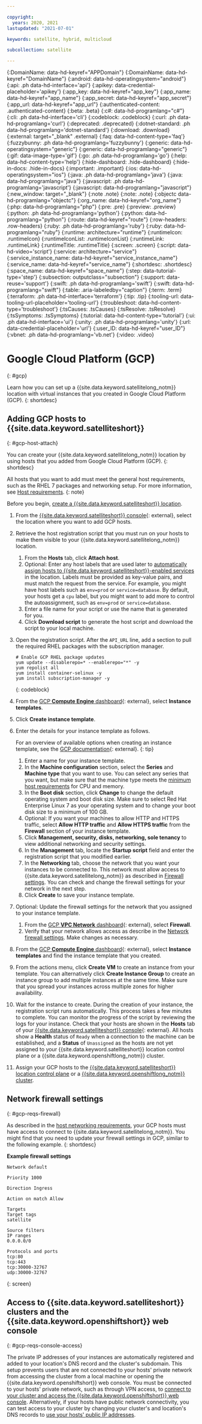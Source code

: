 ```yaml
---

copyright:
  years: 2020, 2021
lastupdated: "2021-07-01"

keywords: satellite, hybrid, multicloud

subcollection: satellite

---
```


{:DomainName: data-hd-keyref="APPDomain"}
{:DomainName: data-hd-keyref="DomainName"}
{:android: data-hd-operatingsystem="android"}
{:api: .ph data-hd-interface='api'}
{:apikey: data-credential-placeholder='apikey'}
{:app_key: data-hd-keyref="app_key"}
{:app_name: data-hd-keyref="app_name"}
{:app_secret: data-hd-keyref="app_secret"}
{:app_url: data-hd-keyref="app_url"}
{:authenticated-content: .authenticated-content}
{:beta: .beta}
{:c#: data-hd-programlang="c#"}
{:cli: .ph data-hd-interface='cli'}
{:codeblock: .codeblock}
{:curl: .ph data-hd-programlang='curl'}
{:deprecated: .deprecated}
{:dotnet-standard: .ph data-hd-programlang='dotnet-standard'}
{:download: .download}
{:external: target="_blank" .external}
{:faq: data-hd-content-type='faq'}
{:fuzzybunny: .ph data-hd-programlang='fuzzybunny'}
{:generic: data-hd-operatingsystem="generic"}
{:generic: data-hd-programlang="generic"}
{:gif: data-image-type='gif'}
{:go: .ph data-hd-programlang='go'}
{:help: data-hd-content-type='help'}
{:hide-dashboard: .hide-dashboard}
{:hide-in-docs: .hide-in-docs}
{:important: .important}
{:ios: data-hd-operatingsystem="ios"}
{:java: .ph data-hd-programlang='java'}
{:java: data-hd-programlang="java"}
{:javascript: .ph data-hd-programlang='javascript'}
{:javascript: data-hd-programlang="javascript"}
{:new_window: target="_blank"}
{:note .note}
{:note: .note}
{:objectc data-hd-programlang="objectc"}
{:org_name: data-hd-keyref="org_name"}
{:php: data-hd-programlang="php"}
{:pre: .pre}
{:preview: .preview}
{:python: .ph data-hd-programlang='python'}
{:python: data-hd-programlang="python"}
{:route: data-hd-keyref="route"}
{:row-headers: .row-headers}
{:ruby: .ph data-hd-programlang='ruby'}
{:ruby: data-hd-programlang="ruby"}
{:runtime: architecture="runtime"}
{:runtimeIcon: .runtimeIcon}
{:runtimeIconList: .runtimeIconList}
{:runtimeLink: .runtimeLink}
{:runtimeTitle: .runtimeTitle}
{:screen: .screen}
{:script: data-hd-video='script'}
{:service: architecture="service"}
{:service_instance_name: data-hd-keyref="service_instance_name"}
{:service_name: data-hd-keyref="service_name"}
{:shortdesc: .shortdesc}
{:space_name: data-hd-keyref="space_name"}
{:step: data-tutorial-type='step'}
{:subsection: outputclass="subsection"}
{:support: data-reuse='support'}
{:swift: .ph data-hd-programlang='swift'}
{:swift: data-hd-programlang="swift"}
{:table: .aria-labeledby="caption"}
{:term: .term}
{:terraform: .ph data-hd-interface='terraform'}
{:tip: .tip}
{:tooling-url: data-tooling-url-placeholder='tooling-url'}
{:troubleshoot: data-hd-content-type='troubleshoot'}
{:tsCauses: .tsCauses}
{:tsResolve: .tsResolve}
{:tsSymptoms: .tsSymptoms}
{:tutorial: data-hd-content-type='tutorial'}
{:ui: .ph data-hd-interface='ui'}
{:unity: .ph data-hd-programlang='unity'}
{:url: data-credential-placeholder='url'}
{:user_ID: data-hd-keyref="user_ID"}
{:vbnet: .ph data-hd-programlang='vb.net'}
{:video: .video}


# Google Cloud Platform (GCP)
{: #gcp}

Learn how you can set up a {{site.data.keyword.satellitelong_notm}} location with virtual instances that you created in Google Cloud Platform (GCP).
{: shortdesc}

## Adding GCP hosts to {{site.data.keyword.satelliteshort}}
{: #gcp-host-attach}

You can create your {{site.data.keyword.satellitelong_notm}} location by using hosts that you added from Google Cloud Platform (GCP).
{: shortdesc}

All hosts that you want to add must meet the general host requirements, such as the RHEL 7 packages and networking setup. For more information, see [Host requirements](/docs/satellite?topic=satellite-host-reqs).
{: note}

Before you begin, [create a {{site.data.keyword.satelliteshort}} location](/docs/satellite?topic=satellite-locations#location-create).

1. From the [{{site.data.keyword.satelliteshort}} console](https://cloud.ibm.com/satellite/locations){: external}, select the location where you want to add GCP hosts.
2. Retrieve the host registration script that you must run on your hosts to make them visible to your {{site.data.keyword.satellitelong_notm}} location.
   1. From the **Hosts** tab, click **Attach host**.
   2. Optional: Enter any host labels that are used later to [automatically assign hosts to {{site.data.keyword.satelliteshort}}-enabled services](/docs/satellite?topic=satellite-hosts#host-autoassign-ov) in the location. Labels must be provided as key-value pairs, and must match the request from the service. For example, you might have host labels such as `env=prod` or `service=database`. By default, your hosts get a `cpu` label, but you might want to add more to control the autoassignment, such as `env=prod` or `service=database`.
   3. Enter a file name for your script or use the name that is generated for you.
   4. Click **Download script** to generate the host script and download the script to your local machine.
3. Open the registration script. After the `API_URL` line, add a section to pull the required RHEL packages with the subscription manager.
   ```
   # Enable GCP RHEL package updates
   yum update --disablerepo=* --enablerepo="*" -y
   yum repolist all
   yum install container-selinux -y
   yum install subscription-manager -y
   ```
   {: codeblock}  
4. From the [GCP **Compute Engine** dashboard](https://console.cloud.google.com/compute){: external}, select **Instance templates**.
5. Click **Create instance template**.
6. Enter the details for your instance template as follows.

   For an overview of available options when creating an instance template, see the [GCP documentation](https://cloud.google.com/compute/docs/instance-templates/create-instance-templates){: external}.
   {: tip}

   1. Enter a name for your instance template.
   2. In the **Machine configuration** section, select the **Series** and **Machine type** that you want to use. You can select any series that you want, but make sure that the machine type meets the [minimum host requirements](/docs/satellite?topic=satellite-host-reqs#reqs-host-system) for CPU and memory.
   3. In the **Boot disk** section, click **Change** to change the default operating system and boot disk size. Make sure to select Red Hat Enterprise Linux 7 as your operating system and to change your boot disk size to a minimum of 100 GB.
   4. Optional: If you want your machines to allow HTTP and HTTPS traffic, select **Allow HTTP traffic** and **Allow HTTPS traffic** from the **Firewall** section of your instance template.
   5. Click **Management, security, disks, networking, sole tenancy** to view additional networking and security settings.
   6. In the **Management** tab, locate the **Startup script** field and enter the registration script that you modified earlier.
   7. In the **Networking** tab, choose the network that you want your instances to be connected to. This network must allow access to {{site.data.keyword.satellitelong_notm}} as described in [Firewall settings](#gcp-reqs-firewall). You can check and change the firewall settings for your network in the next step.
   8. Click **Create** to save your instance template.
7. Optional: Update the firewall settings for the network that you assigned to your instance template.
   1. From the [GCP **VPC Network** dashboard](https://console.cloud.google.com/networking/networks){: external}, select **Firewall**.
   2. Verify that your network allows access as describe in the [Network firewall settings](#gcp-reqs-firewall). Make changes as necessary.
8. From the [GCP **Compute Engine** dashboard](https://console.cloud.google.com/compute){: external}, select **Instance templates** and find the instance template that you created.
9. From the actions menu, click **Create VM** to create an instance from your template. You can alternatively click **Create Instance Group** to create an instance group to add multiple instances at the same time. Make sure that you spread your instances across multiple zones for higher availability.
10. Wait for the instance to create. During the creation of your instance, the registration script runs automatically. This process takes a few minutes to complete. You can monitor the progress of the script by reviewing the logs for your instance. Check that your hosts are shown in the **Hosts** tab of your [{{site.data.keyword.satelliteshort}} console](https://cloud.ibm.com/satellite/locations){: external}. All hosts show a **Health** status of `Ready` when a connection to the machine can be established, and a **Status** of `Unassigned` as the hosts are not yet assigned to your {{site.data.keyword.satelliteshort}} location control plane or a {{site.data.keyword.openshiftlong_notm}} cluster.
11. Assign your GCP hosts to the [{{site.data.keyword.satelliteshort}} location control plane](/docs/satellite?topic=satellite-locations#setup-control-plane) or a [{{site.data.keyword.openshiftlong_notm}} cluster](/docs/satellite?topic=satellite-hosts#host-assign).

## Network firewall settings
{: #gcp-reqs-firewall}

As described in the [host networking requirements](/docs/satellite?topic=satellite-host-reqs#reqs-host-network), your GCP hosts must have access to connect to {{site.data.keyword.satellitelong_notm}}. You might find that you need to update your firewall settings in GCP, similar to the following example.
{: shortdesc}

**Example firewall settings**
```
Network default

Priority 1000

Direction Ingress

Action on match Allow

Targets
Target tags
satellite

Source filters
IP ranges
0.0.0.0/0

Protocols and ports
tcp:80
tcp:443
tcp:30000-32767
udp:30000-32767
```
{: screen}

## Access to {{site.data.keyword.satelliteshort}} clusters and the {{site.data.keyword.openshiftshort}} web console
{: #gcp-reqs-console-access}

The private IP addresses of your instances are automatically registered and added to your location's DNS record and the cluster's subdomain. This setup prevents users that are not connected to your hosts' private network from accessing the cluster from a local machine or opening the {{site.data.keyword.openshiftshort}} web console. You must be connected to your hosts' private network, such as through VPN access, to [connect to your cluster and access the {{site.data.keyword.openshiftshort}} web console](/docs/openshift?topic=openshift-access_cluster#access_cluster_sat_se). Alternatively, if your hosts have public network connectivity, you can test access to your cluster by changing your cluster's and location's DNS records to [use your hosts' public IP addresses](/docs/openshift?topic=openshift-access_cluster#sat_public_access).

<br />
